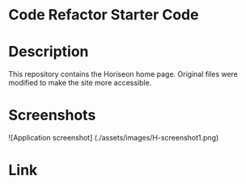 # Code Refactor Starter Code
# Description 
This repository contains the Horiseon home page. Original files were modified to make the site more accessible.

# Screenshots
![Application screenshot] (./assets/images/H-screenshot1.png)

# Link